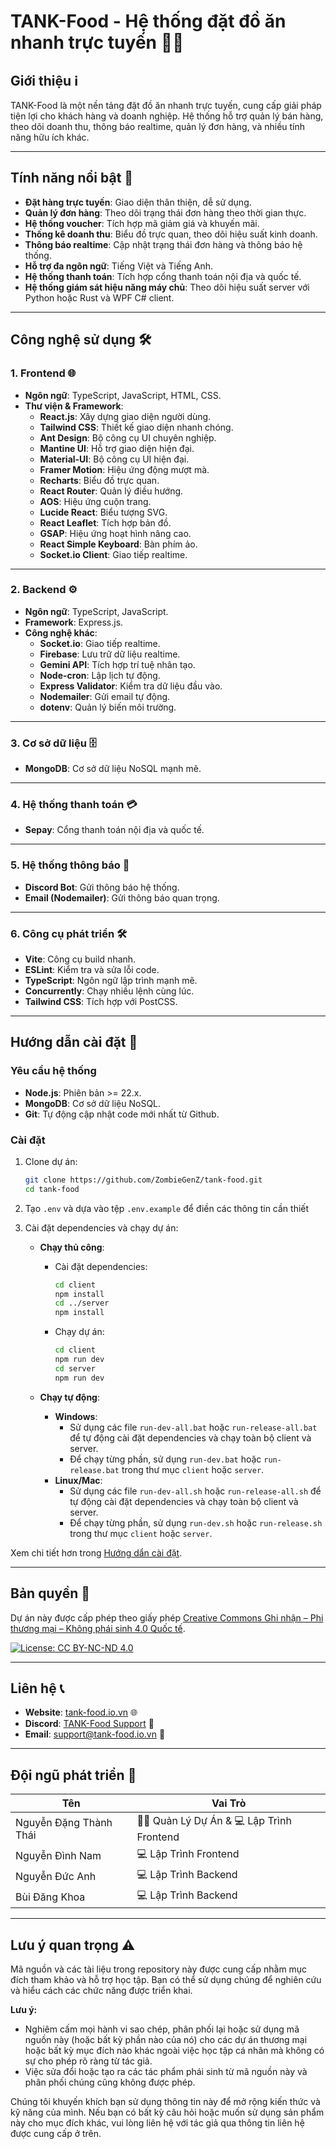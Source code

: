 # TANK-Food - Hệ thống đặt đồ ăn nhanh trực tuyến 🍔🍟

## Giới thiệu ℹ️
TANK-Food là một nền tảng đặt đồ ăn nhanh trực tuyến, cung cấp giải pháp tiện lợi cho khách hàng và doanh nghiệp. Hệ thống hỗ trợ quản lý bán hàng, theo dõi doanh thu, thông báo realtime, quản lý đơn hàng, và nhiều tính năng hữu ích khác.

---

## Tính năng nổi bật 🌟
- **Đặt hàng trực tuyến**: Giao diện thân thiện, dễ sử dụng.
- **Quản lý đơn hàng**: Theo dõi trạng thái đơn hàng theo thời gian thực.
- **Hệ thống voucher**: Tích hợp mã giảm giá và khuyến mãi.
- **Thống kê doanh thu**: Biểu đồ trực quan, theo dõi hiệu suất kinh doanh.
- **Thông báo realtime**: Cập nhật trạng thái đơn hàng và thông báo hệ thống.
- **Hỗ trợ đa ngôn ngữ**: Tiếng Việt và Tiếng Anh.
- **Hệ thống thanh toán**: Tích hợp cổng thanh toán nội địa và quốc tế.
- **Hệ thống giám sát hiệu năng máy chủ**: Theo dõi hiệu suất server với Python hoặc Rust và WPF C# client.

---

## Công nghệ sử dụng 🛠️

### **1. Frontend** 🌐
- **Ngôn ngữ**: TypeScript, JavaScript, HTML, CSS.
- **Thư viện & Framework**:
  - **React.js**: Xây dựng giao diện người dùng.
  - **Tailwind CSS**: Thiết kế giao diện nhanh chóng.
  - **Ant Design**: Bộ công cụ UI chuyên nghiệp.
  - **Mantine UI**: Hỗ trợ giao diện hiện đại.
  - **Material-UI**: Bộ công cụ UI hiện đại.
  - **Framer Motion**: Hiệu ứng động mượt mà.
  - **Recharts**: Biểu đồ trực quan.
  - **React Router**: Quản lý điều hướng.
  - **AOS**: Hiệu ứng cuộn trang.
  - **Lucide React**: Biểu tượng SVG.
  - **React Leaflet**: Tích hợp bản đồ.
  - **GSAP**: Hiệu ứng hoạt hình nâng cao.
  - **React Simple Keyboard**: Bàn phím ảo.
  - **Socket.io Client**: Giao tiếp realtime.

---

### **2. Backend** ⚙️
- **Ngôn ngữ**: TypeScript, JavaScript.
- **Framework**: Express.js.
- **Công nghệ khác**:
  - **Socket.io**: Giao tiếp realtime.
  - **Firebase**: Lưu trữ dữ liệu realtime.
  - **Gemini API**: Tích hợp trí tuệ nhân tạo.
  - **Node-cron**: Lập lịch tự động.
  - **Express Validator**: Kiểm tra dữ liệu đầu vào.
  - **Nodemailer**: Gửi email tự động.
  - **dotenv**: Quản lý biến môi trường.

---

### **3. Cơ sở dữ liệu** 🗄️
- **MongoDB**: Cơ sở dữ liệu NoSQL mạnh mẽ.

---

### **4. Hệ thống thanh toán** 💳
- **Sepay**: Cổng thanh toán nội địa và quốc tế.

---

### **5. Hệ thống thông báo** 🔔
- **Discord Bot**: Gửi thông báo hệ thống.
- **Email (Nodemailer)**: Gửi thông báo quan trọng.

---

### **6. Công cụ phát triển** 🛠️
- **Vite**: Công cụ build nhanh.
- **ESLint**: Kiểm tra và sửa lỗi code.
- **TypeScript**: Ngôn ngữ lập trình mạnh mẽ.
- **Concurrently**: Chạy nhiều lệnh cùng lúc.
- **Tailwind CSS**: Tích hợp với PostCSS.

---

## Hướng dẫn cài đặt 🚀

### **Yêu cầu hệ thống**
- **Node.js**: Phiên bản >= 22.x.
- **MongoDB**: Cơ sở dữ liệu NoSQL.
- **Git**: Tự động cập nhật code mới nhất từ Github.

### **Cài đặt**
1. Clone dự án:
   ```bash
   git clone https://github.com/ZombieGenZ/tank-food.git
   cd tank-food
   ```

2. Tạo ``.env`` và dựa vào tệp ``.env.example`` để điền các thông tin cần thiết

3. Cài đặt dependencies và chạy dự án:
   - **Chạy thủ công**:
     - Cài đặt dependencies:
       ```bash
       cd client
       npm install
       cd ../server
       npm install
       ```
     - Chạy dự án:
       ```bash
       cd client
       npm run dev
       cd server
       npm run dev
       ```

   - **Chạy tự động**:
     - **Windows**:
       - Sử dụng các file `run-dev-all.bat` hoặc `run-release-all.bat` để tự động cài đặt dependencies và chạy toàn bộ client và server.
       - Để chạy từng phần, sử dụng `run-dev.bat` hoặc `run-release.bat` trong thư mục `client` hoặc `server`.
     - **Linux/Mac**:
       - Sử dụng các file `run-dev-all.sh` hoặc `run-release-all.sh` để tự động cài đặt dependencies và chạy toàn bộ client và server.
       - Để chạy từng phần, sử dụng `run-dev.sh` hoặc `run-release.sh` trong thư mục `client` hoặc `server`.

Xem chi tiết hơn trong [Hướng dẩn cài đặt](./INSTALLATION_STEPS.md).

---

## Bản quyền 📜
Dự án này được cấp phép theo giấy phép [Creative Commons Ghi nhận – Phi thương mại – Không phái sinh 4.0 Quốc tế](https://creativecommons.org/licenses/by-nc-nd/4.0/).

[![License: CC BY-NC-ND 4.0](https://licensebuttons.net/l/by-nc-nd/4.0/88x31.png)](https://creativecommons.org/licenses/by-nc-nd/4.0/)

---

## Liên hệ 📞
- **Website**: [tank-food.io.vn](https://tank-food.io.vn/) 🌐
- **Discord**: [TANK-Food Support](https://discord.gg/7SkzMkFWYN) 💬
- **Email**: support@tank-food.io.vn 📧

---

## Đội ngũ phát triển 👥

| Tên                        | Vai Trò                  |
|----------------------------|-------------------------|
| Nguyễn Đặng Thành Thái     | 👨‍💼 Quản Lý Dự Án & 💻 Lập Trình Frontend |
| Nguyễn Đình Nam            | 💻 Lập Trình Frontend    |
| Nguyễn Đức Anh             | 💻 Lập Trình Backend    |
| Bùi Đăng Khoa              | 💻 Lập Trình Backend    |

---

## Lưu ý quan trọng ⚠️

Mã nguồn và các tài liệu trong repository này được cung cấp nhằm mục đích tham khảo và hỗ trợ học tập. Bạn có thể sử dụng chúng để nghiên cứu và hiểu cách các chức năng được triển khai.

**Lưu ý:**
- Nghiêm cấm mọi hành vi sao chép, phân phối lại hoặc sử dụng mã nguồn này (hoặc bất kỳ phần nào của nó) cho các dự án thương mại hoặc bất kỳ mục đích nào khác ngoài việc học tập cá nhân mà không có sự cho phép rõ ràng từ tác giả.
- Việc sửa đổi hoặc tạo ra các tác phẩm phái sinh từ mã nguồn này và phân phối chúng cũng không được phép.

Chúng tôi khuyến khích bạn sử dụng thông tin này để mở rộng kiến thức và kỹ năng của mình. Nếu bạn có bất kỳ câu hỏi hoặc muốn sử dụng sản phẩm này cho mục đích khác, vui lòng liên hệ với tác giả qua thông tin liên hệ được cung cấp ở trên.
